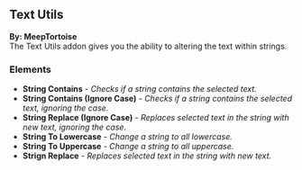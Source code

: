 ## Text Utils
**By: MeepTortoise**<br>
The Text Utils addon gives you the ability to altering the text within strings.
<br>

### Elements
* **String Contains** - *Checks if a string contains the selected text.*
* **String Contains (Ignore Case)** - *Checks if a string contains the selected text, ignoring the case.*
* **String Replace (Ignore Case)** - *Replaces selected text in the string with new text, ignoring the case.*
* **String To Lowercase** - *Change a string to all lowercase.*
* **String To Uppercase** - *Change a string to all uppercase.*
* **Strign Replace** - *Replaces selected text in the string with new text.*
